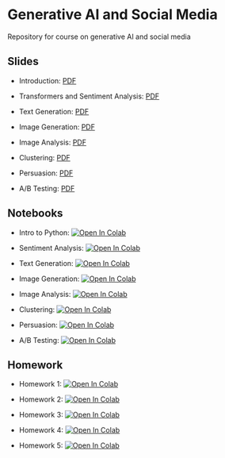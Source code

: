 # Generative AI and Social Media
Repository for course on generative AI and social media

## Slides

- Introduction: [PDF](https://github.com/zlisto/social_media_genAI/blob/main/slides/Lecture_01_Intro_to_GENAISM.pdf)

- Transformers and Sentiment Analysis: [PDF](https://github.com/zlisto/social_media_genAI/blob/main/slides/Lecture_03_Transformers.pdf)

- Text Generation: [PDF](https://github.com/zlisto/social_media_genAI/blob/main/slides/Lecture_05_Text_Generation.pdf)

- Image Generation: [PDF](https://github.com/zlisto/social_media_genAI/blob/main/slides/Lecture_06_Image_Generation.pdf)

- Image Analysis: [PDF](https://github.com/zlisto/social_media_genAI/blob/main/slides/Lecture_07_Image_Analysis.pdf)

- Clustering: [PDF](https://github.com/zlisto/social_media_genAI/blob/main/slides/Lecture_09_Clustering.pdf)

- Persuasion: [PDF](https://github.com/zlisto/social_media_genAI/blob/main/slides/Lecture_10_Persuasion.pdf)

- A/B Testing: [PDF](https://github.com/zlisto/social_media_genAI/blob/main/slides/Lecture_11_AB_Testing.pdf)






## Notebooks
- Intro to Python: [![Open In Colab](https://colab.research.google.com/assets/colab-badge.svg)](https://colab.research.google.com/github/zlisto/social_media_genAI/blob/main/main/Lecture_02_BasicPython.ipynb)

- Sentiment Analysis: [![Open In Colab](https://colab.research.google.com/assets/colab-badge.svg)](https://colab.research.google.com/github/zlisto/social_media_genAI/blob/main/main/Lecture_04_SentimentAnalysis.ipynb)

- Text Generation: [![Open In Colab](https://colab.research.google.com/assets/colab-badge.svg)](https://colab.research.google.com/github/zlisto/social_media_genAI/blob/main/main/Lecture_05_TextGeneration.ipynb)

- Image Generation: [![Open In Colab](https://colab.research.google.com/assets/colab-badge.svg)](https://colab.research.google.com/github/zlisto/social_media_genAI/blob/main/main/Lecture_06_ImageGeneration.ipynb)

- Image Analysis: [![Open In Colab](https://colab.research.google.com/assets/colab-badge.svg)](https://colab.research.google.com/github/zlisto/social_media_genAI/blob/main/main/Lecture_08_ImageAnalysis.ipynb)

- Clustering: [![Open In Colab](https://colab.research.google.com/assets/colab-badge.svg)](https://colab.research.google.com/github/zlisto/social_media_genAI/blob/main/main/Lecture_09_Clustering.ipynb)

- Persuasion: [![Open In Colab](https://colab.research.google.com/assets/colab-badge.svg)](https://colab.research.google.com/github/zlisto/social_media_genAI/blob/main/main/Lecture_10_Persuasion.ipynb)


- A/B Testing: [![Open In Colab](https://colab.research.google.com/assets/colab-badge.svg)](https://colab.research.google.com/github/zlisto/social_media_genAI/blob/main/main/Lecture_11_ABTesting.ipynb)




## Homework

- Homework 1: [![Open In Colab](https://colab.research.google.com/assets/colab-badge.svg)](https://colab.research.google.com/github/zlisto/social_media_genAI/blob/main/main/HW1.ipynb)

- Homework 2: [![Open In Colab](https://colab.research.google.com/assets/colab-badge.svg)](https://colab.research.google.com/github/zlisto/social_media_genAI/blob/main/main/HW2.ipynb)

- Homework 3: [![Open In Colab](https://colab.research.google.com/assets/colab-badge.svg)](https://colab.research.google.com/github/zlisto/social_media_genAI/blob/main/main/HW3.ipynb)

- Homework 4: [![Open In Colab](https://colab.research.google.com/assets/colab-badge.svg)](https://colab.research.google.com/github/zlisto/social_media_genAI/blob/main/main/HW4.ipynb)

- Homework 5: [![Open In Colab](https://colab.research.google.com/assets/colab-badge.svg)](https://colab.research.google.com/github/zlisto/social_media_genAI/blob/main/main/HW5.ipynb)





























